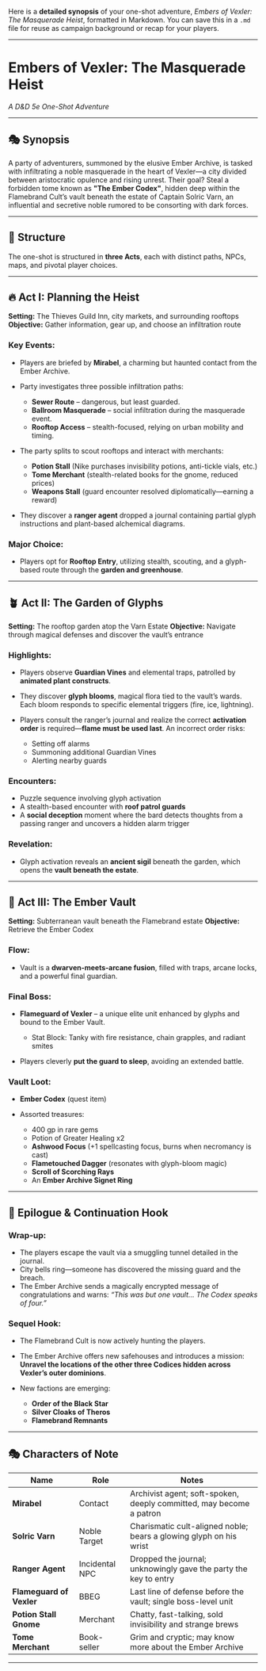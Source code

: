 Here is a **detailed synopsis** of your one-shot adventure, *Embers of Vexler: The Masquerade Heist*, formatted in Markdown. You can save this in a `.md` file for reuse as campaign background or recap for your players.

---

# Embers of Vexler: The Masquerade Heist

*A D\&D 5e One-Shot Adventure*

---

## 🎭 Synopsis

A party of adventurers, summoned by the elusive Ember Archive, is tasked with infiltrating a noble masquerade in the heart of Vexler—a city divided between aristocratic opulence and rising unrest. Their goal? Steal a forbidden tome known as **"The Ember Codex"**, hidden deep within the Flamebrand Cult’s vault beneath the estate of Captain Solric Varn, an influential and secretive noble rumored to be consorting with dark forces.

---

## 🧱 Structure

The one-shot is structured in **three Acts**, each with distinct paths, NPCs, maps, and pivotal player choices.

---

## 🔥 Act I: Planning the Heist

**Setting:** The Thieves Guild Inn, city markets, and surrounding rooftops
**Objective:** Gather information, gear up, and choose an infiltration route

### Key Events:

* Players are briefed by **Mirabel**, a charming but haunted contact from the Ember Archive.
* Party investigates three possible infiltration paths:

  * **Sewer Route** – dangerous, but least guarded.
  * **Ballroom Masquerade** – social infiltration during the masquerade event.
  * **Rooftop Access** – stealth-focused, relying on urban mobility and timing.
* The party splits to scout rooftops and interact with merchants:

  * **Potion Stall** (Nike purchases invisibility potions, anti-tickle vials, etc.)
  * **Tome Merchant** (stealth-related books for the gnome, reduced prices)
  * **Weapons Stall** (guard encounter resolved diplomatically—earning a reward)
* They discover a **ranger agent** dropped a journal containing partial glyph instructions and plant-based alchemical diagrams.

### Major Choice:

* Players opt for **Rooftop Entry**, utilizing stealth, scouting, and a glyph-based route through the **garden and greenhouse**.

---

## 🪴 Act II: The Garden of Glyphs

**Setting:** The rooftop garden atop the Varn Estate
**Objective:** Navigate through magical defenses and discover the vault’s entrance

### Highlights:

* Players observe **Guardian Vines** and elemental traps, patrolled by **animated plant constructs**.
* They discover **glyph blooms**, magical flora tied to the vault’s wards. Each bloom responds to specific elemental triggers (fire, ice, lightning).
* Players consult the ranger’s journal and realize the correct **activation order** is required—**flame must be used last**. An incorrect order risks:

  * Setting off alarms
  * Summoning additional Guardian Vines
  * Alerting nearby guards

### Encounters:

* Puzzle sequence involving glyph activation
* A stealth-based encounter with **roof patrol guards**
* A **social deception** moment where the bard detects thoughts from a passing ranger and uncovers a hidden alarm trigger

### Revelation:

* Glyph activation reveals an **ancient sigil** beneath the garden, which opens the **vault beneath the estate**.

---

## 🧨 Act III: The Ember Vault

**Setting:** Subterranean vault beneath the Flamebrand estate
**Objective:** Retrieve the Ember Codex

### Flow:

* Vault is a **dwarven-meets-arcane fusion**, filled with traps, arcane locks, and a powerful final guardian.

### Final Boss:

* **Flameguard of Vexler** – a unique elite unit enhanced by glyphs and bound to the Ember Vault.

  * Stat Block: Tanky with fire resistance, chain grapples, and radiant smites
* Players cleverly **put the guard to sleep**, avoiding an extended battle.

### Vault Loot:

* **Ember Codex** (quest item)
* Assorted treasures:

  * 400 gp in rare gems
  * Potion of Greater Healing x2
  * **Ashwood Focus** (+1 spellcasting focus, burns when necromancy is cast)
  * **Flametouched Dagger** (resonates with glyph-bloom magic)
  * **Scroll of Scorching Rays**
  * An **Ember Archive Signet Ring**

---

## 🧭 Epilogue & Continuation Hook

### Wrap-up:

* The players escape the vault via a smuggling tunnel detailed in the journal.
* City bells ring—someone has discovered the missing guard and the breach.
* The Ember Archive sends a magically encrypted message of congratulations and warns: *“This was but one vault… The Codex speaks of four.”*

### Sequel Hook:

* The Flamebrand Cult is now actively hunting the players.
* The Ember Archive offers new safehouses and introduces a mission: **Unravel the locations of the other three Codices hidden across Vexler’s outer dominions**.
* New factions are emerging:

  * **Order of the Black Star**
  * **Silver Cloaks of Theros**
  * **Flamebrand Remnants**

---

## 🎭 Characters of Note

| Name                     | Role           | Notes                                                               |
| ------------------------ | -------------- | ------------------------------------------------------------------- |
| **Mirabel**              | Contact        | Archivist agent; soft-spoken, deeply committed, may become a patron |
| **Solric Varn**          | Noble Target   | Charismatic cult-aligned noble; bears a glowing glyph on his wrist  |
| **Ranger Agent**         | Incidental NPC | Dropped the journal; unknowingly gave the party the key to entry    |
| **Flameguard of Vexler** | BBEG           | Last line of defense before the vault; single boss-level unit       |
| **Potion Stall Gnome**   | Merchant       | Chatty, fast-talking, sold invisibility and strange brews           |
| **Tome Merchant**        | Book-seller    | Grim and cryptic; may know more about the Ember Archive             |

---
